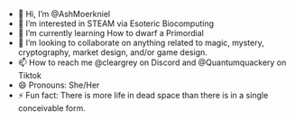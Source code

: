 - 👋 Hi, I’m @AshMoerkniel
- 👀 I’m interested in STEAM via Esoteric Biocomputing
- 🌱 I’m currently learning How to dwarf a Primordial
- 💞️ I’m looking to collaborate on anything related to magic, mystery, cryptography, market design, and/or game design. 
- 📫 How to reach me @cleargrey on Discord and @Quantumquackery on Tiktok
- 😄 Pronouns: She/Her
- ⚡ Fun fact: There is more life in dead space than there is in a single conceivable form. 

<!---
AshMoerkniel/AshMoerkniel is a ✨ special ✨ repository because its `README.md` (this file) appears on your GitHub profile.
You can click the Preview link to take a look at your changes.
--->
